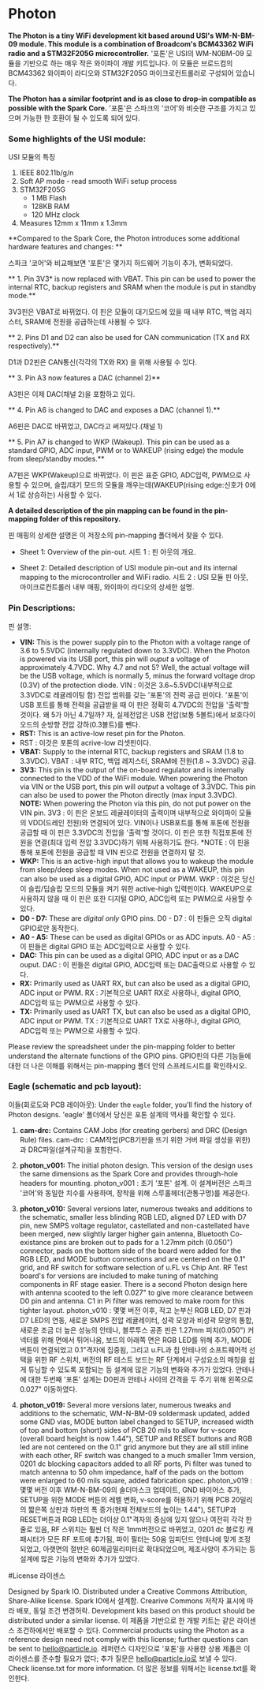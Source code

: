 # Photon

**The Photon is a tiny WiFi development kit based around USI's WM-N-BM-09 module. This module is a combination of Broadcom's BCM43362 WiFi radio and a STM32F205G microcontroller.**
'포톤'은 USI의 WM-N0BM-09 모듈을 기반으로 하는 매우 작은 와이파이 개발 키트입니다. 이 모듈은 브로드컴의 BCM43362 와이파이 라디오와 STM32F205G 마이크로컨트롤러로 구성되어 있습니다. 

**The Photon has a similar footprint and is as close to drop-in compatible as possible with the Spark Core.**
'포톤'은 스파크의 '코어'와 비슷한 구조를 가지고 있으며 가능한 한 호환이 될 수 있도록 되어 있다.

### Some highlights of the USI module:
USI 모듈의 특징

 1. IEEE 802.11b/g/n
 2. Soft AP mode - read smooth WiFi setup process
 3. STM32F205G
 	- 1 MB Flash
 	- 128KB RAM
 	- 120 MHz clock
 4. Measures 12mm x 11mm x 1.3mm

**Compared to the Spark Core, the Photon introduces some additional hardware features and changes: **

스파크 '코어'와 비교해보면 '포톤'은 몇가지 하드웨어 기능이 추가, 변화되었다.  

** 1. Pin 3V3* is now replaced with VBAT. This pin can be used to power the internal RTC, backup registers and SRAM when the module is put in standby mode.**

3V3핀은 VBAT로 바뀌었다. 이 핀은 모듈이 대기모드에 있을 때 내부 RTC, 백업 레지스터, SRAM에 전원을 공급하는데 사용될 수 있다. 


** 2. Pins D1 and D2 can also be used for CAN communication (TX and RX respectively).**

D1과 D2핀은 CAN통신(각각의 TX와 RX) 을 위해 사용될 수 있다. 


** 3. Pin A3 now features a DAC (channel 2)**

A3핀은 이제 DAC(채널 2)을 포함하고 있다.


** 4. Pin A6 is changed to DAC and exposes a DAC (channel 1).**

A6핀은 DAC로 바뀌었고, DAC라고 써져있다.(채널 1)


** 5. Pin A7 is changed to WKP (Wakeup). This pin can be used as a standard GPIO, ADC input, PWM or to WAKEUP (rising edge) the module from sleep/standby modes.**

A7핀은 WKP(Wakeup)으로 바뀌었다. 이 핀은 표준 GPIO, ADC입력, PWM으로 사용할 수 있으며, 슬립/대기 모드의 모듈을 깨우는데(WAKEUP(rising edge:신호가 0에서 1로 상승하는) 사용할 수 있다. 

**A detailed description of the pin mapping can be found in the pin-mapping folder of this repository.**

핀 매핑의 상세한 설명은 이 저장소의 pin-mapping 폴더에서 찾을 수 있다.

* Sheet 1: Overview of the pin-out.
시트 1 : 핀 아웃의 개요.

* Sheet 2: Detailed description of USI module pin-out and its internal mapping to the microcontroller and WiFi radio.
시트 2 : USI 모듈 핀 아웃, 마이크로컨트롤러 내부 매핑, 와이파이 라디오의 상세한 설명.

### Pin Descriptions:
핀 설명:
- **VIN:** This is the power supply pin to the Photon with a voltage range of 3.6 to 5.5VDC (internally regulated down to 3.3VDC). When the Photon is powered via its USB port, this pin will *ouput* a voltage of approximately 4.7VDC. Why 4.7 and not 5? Well, the actual voltage will be the USB voltage, which is normally 5, minus the forward voltage drop (0.3V) of the protection diode.
VIN : 이것은 3.6~5.5VDC(내부적으로 3.3VDC로 레귤레이팅 함) 전압 범위를 갖는 '포톤'의 전력 공급 핀이다. '포톤'이 USB 포트를 통해 전력을 공급받을 때 이 핀은 정확히 4.7VDC의 전압을 '출력'할 것이다. 왜 5가 아닌 4.7일까? 자, 실제전압은 USB 전압(보통 5볼트)에서 보호다이오드의 순방향 전압 강하(0.3볼트)를 뺀다.
- **RST:** This is an active-low reset pin for the Photon.
- RST : 이것은 포톤의 acrive-low 리셋핀이다.
- **VBAT:** Supply to the internal RTC, backup registers and SRAM (1.8 to 3.3VDC).
VBAT : 내부 RTC, 백업 레지스터, SRAM에 전원(1.8 ~ 3.3VDC) 공급.
- **3V3:** This pin is the output of the on-board regulator and is internally connected to the VDD of the WiFi module. When powering the Photon via VIN or the USB port, this pin will *output* a voltage of 3.3VDC. This pin can also be used to power the Photon directly (max input 3.3VDC). **NOTE:** When powering the Photon via this pin, do not put power on the VIN pin.
3V3 : 이 핀은 온보드 레귤레이터의 출력이며 내부적으로 와이파이 모듈의 VDD(드레인 전원)와 연결되어 있다. VIN이나 USB포트를 통해 포톤에 전원을 공급할 때 이 핀은 3.3VDC의 전압을 '출력'할 것이다. 이 핀은 또한 직접포톤에 전원을 연결(최대 입력 전압 3.3VDC)하기 위해 사용하기도 한다. *NOTE : 이 핀을 통해 포톤에 전원을 공급할 때 VIN 핀으로 전원을 연결하지 말 것. 
- **WKP:** This is an active-high input that allows you to wakeup the module from sleep/deep sleep modes. When not used as a WAKEUP, this pin can also be used as a digital GPIO, ADC input or PWM.
WKP : 이것은 당신이 슬립/딥슬립 모드의 모듈을 켜기 위한 active-high 입력핀이다. WAKEUP으로 사용하지 않을 때 이 핀은 또한 디지털 GPIO, ADC입력 또는 PWM으로 사용할 수 있다. 
- **D0 - D7:** These are _digital only_ GPIO pins.
D0 - D7 : 이 핀들은 오직 digital GPIO로만 동작한다. 
- **A0 - A5:** These can be used as digital GPIOs or as ADC inputs.
A0 - A5 : 이 핀들은 digital GPIO 또는 ADC입력으로 사용할 수 있다. 
- **DAC:** This pin can be used as a digital GPIO, ADC input or as a DAC ouput.
DAC : 이 핀들은 digital GPIO, ADC입력 또는 DAC출력으로 사용할 수 있다. 
- **RX:** Primarily used as UART RX, but can also be used as a digital GPIO, ADC input or PWM.
RX : 기본적으로 UART RX로 사용하나, digital GPIO, ADC입력 또는 PWM으로 사용할 수 있다. 
- **TX:** Primarily used as UART TX, but can also be used as a digital GPIO, ADC input or PWM.
TX : 기본적으로 UART TX로 사용하나, digital GPIO, ADC입력 또는 PWM으로 사용할 수 있다. 

Please review the spreadsheet under the pin-mapping folder to better understand the alternate functions of the GPIO pins.
GPIO핀의 다른 기능들에 대한 더 나은 이해를 위해서는 pin-mapping 폴더 안의 스프레드시트를 확인하시오.

### Eagle (schematic and pcb layout):
이들(회로도와 PCB 레이아웃):
Under the `eagle` folder, you'll find the history of Photon designs.
'eagle' 폴더에서 당신은 포톤 설계의 역사를 확인할 수 있다. 
 1. **cam-drc:** Contains CAM Jobs (for creating gerbers) and DRC (Design Rule) files.
cam-drc : CAM작업(PCB기판을 뜨기 위한 거버 파일 생성을 위한)과 DRC파일(설계규칙)을 포함한다.
 2. **photon_v001:** The initial photon design.  This version of the design uses the same dimensions as the Spark Core and provides through-hole headers for mounting.
photon_v001 : 초기 '포톤' 설계. 이 설계버전은 스파크 '코어'와 동일한 치수를 사용하며, 장착을 위해 스루홀헤더(관통구멍)를 제공한다. 
 3. **photon_v010:** Several versions later, numerous tweaks and additions to the schematic, smaller less blinding RGB LED, aligned D7 LED with D7 pin, new SMPS voltage regulator, castellated and non-castellated have been merged, new slightly larger higher gain antenna, Bluetooth Co-existance pins are broken out to pads for a 1.27mm pitch (0.050") connector, pads on the bottom side of the board were added for the RGB LED, and MODE button connections and are centered on the 0.1" grid, and RF switch for software selection of u.FL vs Chip Ant. RF Test board's for versions are included to make tuning of matching components in RF stage easier. There is a second Photon design here with antenna scooted to the left 0.027" to give more clearance between D0 pin and antenna.  C1 in Pi filter was removed to make room for this tighter layout.
photon_v010 : 몇몇 버전 이후, 작고 눈부신 RGB LED, D7 핀과 D7 LED의 연동, 새로운 SMPS 전압 레귤레이터, 성곽 모양과 비성곽 모양의 통합, 새로운 조금 더 높은 성능의 안테나, 블루투스 공존 핀은 1.27mm 피치(0.050") 커넥터를 위해 면에서 튀어나옴, 보드의 아래쪽 면은 RGB LED를 위해 추가, MODE버튼이 연결되었고 0.1"격자에 집중됨, 그리고 u.FL과 칩 안테나의 소프트웨어적 선택을 위한 RF 스위치, 버전의 RF 테스트 보드는 RF 단계에서 구성요소의 매칭을 쉽게 튜닝할 수 있도록 포함되는 등 설계에 많은 기능의 변화와 추가가 있었다. 안테나에 대한 두번째 '포톤' 설계는 D0핀과 안테나 사이의 간격을 두 주기 위해 왼쪽으로 0.027" 이동하였다. 

 4. **photon_v019:** Several more versions later, numerous tweaks and additions to the schematic, WM-N-BM-09 soldermask updated, added some GND vias, MODE button label changed to SETUP, increased width of top and bottom (short) sides of PCB 20 mils to allow for v-score (overall board height is now 1.44"), SETUP and RESET buttons and RGB led are not centered on the 0.1" grid anymore but they are all still inline with each other, RF switch was changed to a much smaller 1mm version, 0201 dc blocking capacitors added to all RF ports, Pi filter was tuned to match antenna to 50 ohm impedance, half of the pads on the bottom were enlarged to 60 mils square, added fabrication spec.
photon_v019 : 몇몇 버전 이후 WM-N-BM-09의 솔더마스크 업데이트, GND 바이어스 추가, SETUP을 위한 MODE 버튼의 레벨 변화, v-score를 허용하기 위해 PCB 20밀리의 짧은쪽 상판과 하판의 폭 증가(현재 전체보드의 높이는 1.44"), SETUP과 RESET버튼과 RGB LED는 더이상 0.1"격자의 중심에 있지 않으나 여전히 각각 한줄로 있음, RF 스위치는 훨씬 더 작은 1mm버전으로 바뀌었고, 0201 dc 블로킹 캐패시터가 모든 RF 포트에 추가됨, 파이 필터는 50옴 임피던드 안테나에 맞게 조정되었고, 아랫면의 절반은 60제곱밀리미터로 확대되었으며, 제조사양이 추가되는 등 설계에 많은 기능의 변화와 추가가 있었다. 

#License
라이센스

Designed by Spark IO. Distributed under a Creative Commons Attribution, Share-Alike license.
Spark IO에서 설계함. Crearive Commons 저작자 표시에 따라 배포, 동일 조건 변경허락.
Development kits based on this product should be distributed under a similar license.
이 제품을 기반으로 한 개발 키트는 같은 라이센스 조건하에서만 배포할 수 있다. 
Commercial products using the Photon as a reference design need not comply with this license; further questions can be sent to hello@particle.io.
레퍼런스 디자인으로 '포톤'을 사용한 상용 제품은 이 라이센스를 준수할 필요가 없다; 추가 질문은 hello@particle.io로 보낼 수 있다. 
Check license.txt for more information.
더 많은 정보를 위해서는 license.txt를 확인한다.
